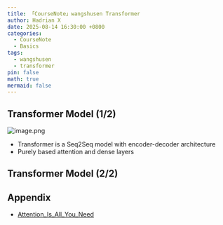 ```yaml
---
title: 「CourseNote」wangshusen Transformer
author: Hadrian X
date: 2025-08-14 16:30:00 +0800
categories:
  - CourseNote
  - Basics
tags:
  - wangshusen
  - transformer
pin: false
math: true
mermaid: false
---
```


## Transformer Model (1/2)
![image.png](https://cdn.jsdelivr.net/gh/hadrian0612/image/images/20250814163342012.png)
- Transformer is a Seq2Seq model with encoder-decoder architecture
- Purely based attention and dense layers

## Transformer Model (2/2)

## Appendix
- [Attention_Is_All_You_Need](https://arxiv.org/pdf/1706.03762)

